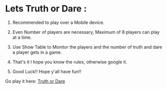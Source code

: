 # Lets Truth or Dare :

1) Recommended to play over a Mobile device.

2) Even Number of players are necessary, Maximum of 8 players can play at a time. 

3) Use Show Table to Monitor the players and the number of truth and dare a player gets in a game. 

4) That's it I hope you know the rules, otherwise google it. 

5) Good Luck!! Hope y'all have fun!!

Go play it here: [Truth or Dare](https://tordare.netlify.app/)